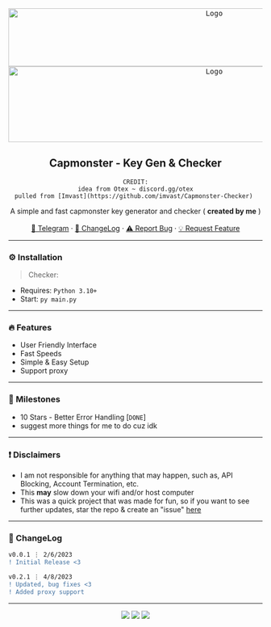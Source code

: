 <div align="center">
  <kbd>
  <a href="https://github.com/imvast/Capmonster-Checker">
    <img src="https://cdn.upload.systems/uploads/iN2uGtg4.png" alt="Logo" width="800" height="115">
    <img src="https://cdn.upload.systems/uploads/140Hsr0H.png" alt="Logo" width="800" height="150">
  </a>
  </kbd>
  
  <h2 align="center">Capmonster - Key Gen & Checker</h2>

    CREDIT:
    idea from Otex ~ discord.gg/otex
    pulled from [Imvast](https://github.com/imvast/Capmonster-Checker) 
  <p align="center">
    A simple and fast capmonster key generator and checker ( <b>created by me</b> )
    <br />
    <br />
    <a href="https://t.me/Drwoop">🌌 Telegram</a>
    ·
    <a href="https://github.com/imvast/Capmonster-Checker#-changelog">📜 ChangeLog</a>
    ·
    <a href="https://github.com/Ggre55/Capmonster-Checker/issues">⚠️ Report Bug</a>
    ·
    <a href="https://github.com/Ggre55/Capmonster-Checker/issues">💡 Request Feature</a>
  </p>
</div>

---------------------------------------

### ⚙️ Installation
> Checker:
* Requires: `Python 3.10+`
* Start: `py main.py`

---------------------------------------

### 🔥 Features
* User Friendly Interface
* Fast Speeds
* Simple & Easy Setup
* Support proxy 
---------------------------------------

### 🚀 Milestones
* 10 Stars - Better Error Handling [`DONE`]
* suggest more things for me to do cuz idk 

---------------------------------------

### ❗ Disclaimers
- I am not responsible for anything that may happen, such as, API Blocking, Account Termination, etc.
- This **may** slow down your wifi and/or host computer
- This was a quick project that was made for fun, so if you want to see further updates, star the repo & create an "issue" [here](https://github.com/Ggre55/Capmonster-Checker/issues)

---------------------------------------

### 📜 ChangeLog

```diff
v0.0.1 ⋮ 2/6/2023
! Initial Release <3

v0.2.1 ⋮ 4/8/2023
! Updated, bug fixes <3
! Added proxy support
```

---------------------------------------

<p align="center">
  <img src="https://img.shields.io/github/license/Ggre55/Capmonster-Checker.svg?style=for-the-badge&labelColor=black&color=f429ff&logo=IOTA"/>
  <img src="https://img.shields.io/github/stars/Ggre55/Capmonster-Checker.svg?style=for-the-badge&labelColor=black&color=f429ff&logo=IOTA"/>
  <img src="https://img.shields.io/github/languages/top/Ggre55/Capmonster-Checker.svg?style=for-the-badge&labelColor=black&color=f429ff&logo=python"/>
</p>
